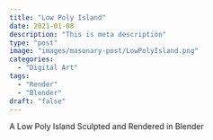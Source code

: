 ```yaml
---
title: "Low Poly Island"
date: 2021-01-08
description: "This is meta description"
type: "post"
image: "images/masonary-post/LowPolyIsland.png"
categories: 
  - "Digital Art"
tags:
  - "Render"
  - "Blender"
draft: "false"
---
```



A Low Poly Island Sculpted and Rendered in Blender




